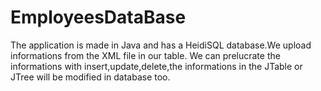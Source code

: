 # EmployeesDataBase
The application is made in Java and has a HeidiSQL database.We upload  informations from the XML file in our table.
We can prelucrate the informations with insert,update,delete,the informations in the JTable or JTree will be modified in database too.


